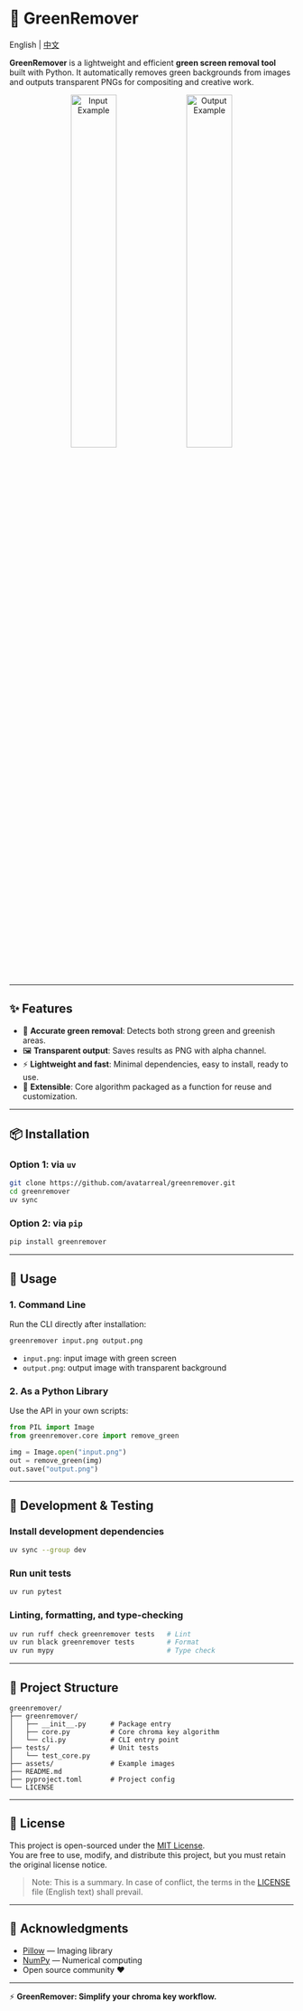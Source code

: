 # 📘 GreenRemover

English | [中文](README.md)

**GreenRemover** is a lightweight and efficient **green screen removal tool** built with Python.
It automatically removes green backgrounds from images and outputs transparent PNGs for compositing and creative work.

<p align="center">
  <img src="assets/sample_input.png" alt="Input Example" width="40%">
  <img src="assets/sample_output.png" alt="Output Example" width="40%">
</p>

---

## ✨ Features

* 🎯 **Accurate green removal**: Detects both strong green and greenish areas.
* 🖼️ **Transparent output**: Saves results as PNG with alpha channel.
* ⚡ **Lightweight and fast**: Minimal dependencies, easy to install, ready to use.
* 🔧 **Extensible**: Core algorithm packaged as a function for reuse and customization.

---

## 📦 Installation

### Option 1: via `uv`

```bash
git clone https://github.com/avatarreal/greenremover.git
cd greenremover
uv sync
```

### Option 2: via `pip`

```bash
pip install greenremover
```

---

## 🚀 Usage

### 1. Command Line

Run the CLI directly after installation:

```bash
greenremover input.png output.png
```

* `input.png`: input image with green screen
* `output.png`: output image with transparent background

### 2. As a Python Library

Use the API in your own scripts:

```python
from PIL import Image
from greenremover.core import remove_green

img = Image.open("input.png")
out = remove_green(img)
out.save("output.png")
```

---

## 🧪 Development & Testing

### Install development dependencies

```bash
uv sync --group dev
```

### Run unit tests

```bash
uv run pytest
```

### Linting, formatting, and type-checking

```bash
uv run ruff check greenremover tests   # Lint
uv run black greenremover tests        # Format
uv run mypy                            # Type check
```


---

## 📂 Project Structure

```
greenremover/
├── greenremover/
│   ├── __init__.py      # Package entry
│   ├── core.py          # Core chroma key algorithm
│   └── cli.py           # CLI entry point
├── tests/               # Unit tests
│   └── test_core.py
├── assets/              # Example images
├── README.md
├── pyproject.toml       # Project config
└── LICENSE
```

---

## 📜 License

This project is open-sourced under the [MIT License](LICENSE).  
You are free to use, modify, and distribute this project, but you must retain the original license notice.  

> Note: This is a summary. In case of conflict, the terms in the [LICENSE](LICENSE) file (English text) shall prevail.

---

## 🌟 Acknowledgments

* [Pillow](https://python-pillow.org/) — Imaging library
* [NumPy](https://numpy.org/) — Numerical computing
* Open source community ❤️

---

⚡ **GreenRemover: Simplify your chroma key workflow.**

